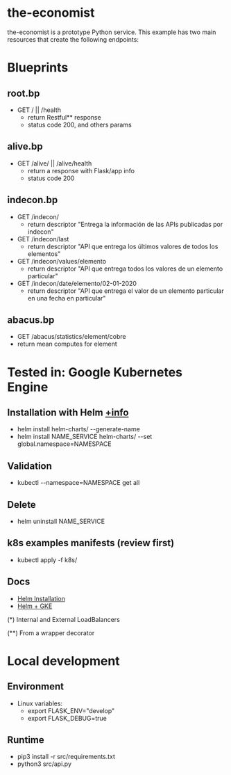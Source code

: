 # the-economist

the-economist is a prototype Python service. This example has two main resources that create the following endpoints:

# Blueprints

## root.bp
* GET / || /health
  * return Restful** response
  * status code 200, and others params

## alive.bp
* GET /alive/ || /alive/health
  * return a response with Flask/app info
  * status code 200

## indecon.bp
* GET /indecon/
  * return descriptor "Entrega la información de las APIs publicadas por indecon"
* GET /indecon/last
  * return descriptor "API que entrega los últimos valores de todos los elementos"
* GET /indecon/values/elemento
  * return descriptor "API que entrega todos los valores de un elemento particular"
* GET /indecon/date/elemento/02-01-2020
  * return descriptor "API que entrega el valor de un elemento particular en una fecha en particular"

## abacus.bp
 * GET /abacus/statistics/element/cobre
 * return mean computes for element

# Tested in: Google Kubernetes Engine

## Installation with Helm [+info](https://helm.sh/docs/helm/helm_install/)
* helm install helm-charts/ --generate-name
* helm install NAME_SERVICE helm-charts/ --set global.namespace=NAMESPACE

## Validation
* kubectl --namespace=NAMESPACE get all

## Delete
* helm uninstall NAME_SERVICE

## k8s examples manifests (review first)
* kubectl apply -f k8s/

## Docs
* [Helm Installation](https://thenewstack.io/how-to-install-the-helm-kubernetes-package-manager-on-ubuntu-server/)
* [Helm + GKE](https://medium.com/google-cloud/installing-helm-in-google-kubernetes-engine-7f07f43c536e)


(*) Internal and External LoadBalancers

(**) From a wrapper decorator


# Local development

## Environment
* Linux variables:
    * export FLASK_ENV="develop"
    * export FLASK_DEBUG=true

## Runtime
* pip3 install -r src/requirements.txt
* python3 src/api.py
